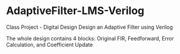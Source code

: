 # AdaptiveFilter-LMS-Verilog
Class Project - Digital Design
Design an Adaptive Filter using Verilog

The whole design contains 4 blocks: Original FIR, Feedforward, Error Calculation, and Coefficient Update
